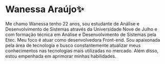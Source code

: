 <h1>Wanessa Araújo✨</h1>
<p>Me chamo Wanessa tenho 22 anos, sou estudante de Análise e Desenvolvimento de Sistemas através da Universidade Nove de Julho e com formação técnica em Análise e Desenvolvimento de Sistemas pela Etec. Meu foco é atuar como desenvolvedora Front-end. Sou apaixonada pela área de tecnologia e busco constantemente atualizar meus conhecimentos nas tecnologias mais utilizadas no mercado. Além disso, estou empenhada em aprimorar minhas habilidades.
</p>

